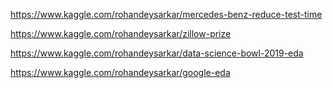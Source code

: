 https://www.kaggle.com/rohandeysarkar/mercedes-benz-reduce-test-time

https://www.kaggle.com/rohandeysarkar/zillow-prize

https://www.kaggle.com/rohandeysarkar/data-science-bowl-2019-eda

https://www.kaggle.com/rohandeysarkar/google-eda
